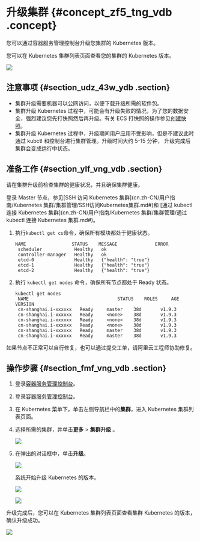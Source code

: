 # 升级集群 {#concept_zf5_tng_vdb .concept}

您可以通过容器服务管理控制台升级您集群的 Kubernetes 版本。

您可以在 Kubernetes 集群列表页面查看您的集群的 Kubernetes 版本。

![](http://static-aliyun-doc.oss-cn-hangzhou.aliyuncs.com/assets/img/6886/4329_zh-CN.png)

## 注意事项 {#section_udz_43w_ydb .section}

-   集群升级需要机器可以公网访问，以便下载升级所需的软件包。
-   集群升级 Kubernetes 过程中，可能会有升级失败的情况，为了您的数据安全，强烈建议您先打快照然后再升级。有关 ECS 打快照的操作参见[创建快照](../../cn.zh-CN/用户指南/快照/创建快照.md#)。
-   集群升级 Kubernetes 过程中，升级期间用户应用不受影响，但是不建议此时通过 kubctl 和控制台进行集群管理。升级时间大约 5-15 分钟， 升级完成后集群会变成运行中状态。

## 准备工作 {#section_ylf_vng_vdb .section}

请在集群升级前检查集群的健康状况，并且确保集群健康。

登录 Master 节点，参见[SSH 访问 Kubernetes 集群](cn.zh-CN/用户指南/Kubernetes 集群/集群管理/SSH访问Kubernetes集群.md#)和 [通过 kubectl 连接 Kubernetes 集群](cn.zh-CN/用户指南/Kubernetes 集群/集群管理/通过 kubectl 连接 Kubernetes 集群.md#)。

1.  执行`kubectl get cs`命令，确保所有模块都处于健康状态。

    ```
    NAME                 STATUS    MESSAGE              ERROR
     scheduler            Healthy   ok
     controller-manager   Healthy   ok
     etcd-0               Healthy   {"health": "true"}
     etcd-1               Healthy   {"health": "true"}
     etcd-2               Healthy   {"health": "true"}
    ```

2.  执行 `kubectl get nodes` 命令，确保所有节点都处于 Ready 状态。

    ```
    kubectl get nodes
     NAME                                 STATUS    ROLES     AGE       VERSION
     cn-shanghai.i-xxxxxx   Ready     master    38d       v1.9.3
     cn-shanghai.i-xxxxxx   Ready     <none>    38d       v1.9.3
     cn-shanghai.i-xxxxxx   Ready     <none>    38d       v1.9.3
     cn-shanghai.i-xxxxxx   Ready     <none>    38d       v1.9.3
     cn-shanghai.i-xxxxxx   Ready     master    38d       v1.9.3
     cn-shanghai.i-xxxxxx   Ready     master    38d       v1.9.3
    ```


如果节点不正常可以自行修复，也可以通过提交工单，请阿里云工程师协助修复。

## 操作步骤 {#section_fmf_vng_vdb .section}

1.  登录[容器服务管理控制台](https://cs.console.aliyun.com)。
2.  登录[容器服务管理控制台](https://partners-intl.console.aliyun.com/#/cs)。
3.  在 Kubernetes 菜单下，单击左侧导航栏中的**集群**，进入 Kubernetes 集群列表页面。
4.  选择所需的集群，并单击**更多** \> **集群升级** 。

    ![](http://static-aliyun-doc.oss-cn-hangzhou.aliyuncs.com/assets/img/6886/4332_zh-CN.png)

5.  在弹出的对话框中，单击**升级**。

    ![](http://static-aliyun-doc.oss-cn-hangzhou.aliyuncs.com/assets/img/6886/4333_zh-CN.png)

    系统开始升级 Kubernetes 的版本。

    ![](http://static-aliyun-doc.oss-cn-hangzhou.aliyuncs.com/assets/img/6886/4335_zh-CN.png)

    ![](http://static-aliyun-doc.oss-cn-hangzhou.aliyuncs.com/assets/img/6886/4336_zh-CN.png)


升级完成后，您可以在 Kubernetes 集群列表页面查看集群 Kubernetes 的版本，确认升级成功。

![](http://static-aliyun-doc.oss-cn-hangzhou.aliyuncs.com/assets/img/6886/4337_zh-CN.png)


